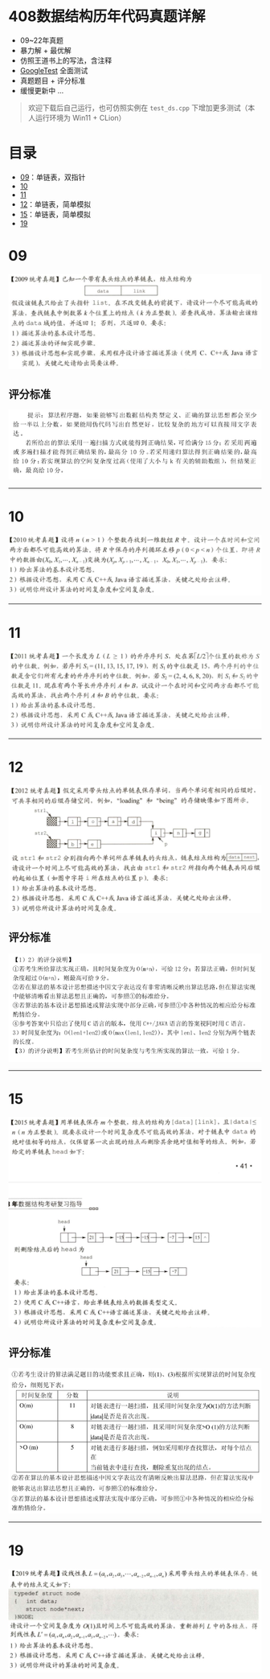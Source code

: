 # 408数据结构历年代码真题详解

- 09~22年真题
- 暴力解 + 最优解
- 仿照王道书上的写法，含注释
- [GoogleTest](https://github.com/google/googletest) 全面测试
- 真题题目 + 评分标准 
- 缓慢更新中 ...

> 欢迎下载后自己运行，也可仿照实例在 `test_ds.cpp` 下增加更多测试（本人运行环境为 Win11 + CLion）

# 目录

- [09](#09)：单链表，双指针
- [10](#010)
- [11](#11)
- [12](#12)：单链表，简单模拟
- [15](#15)：单链表，简单模拟
- [19](#19)

# 09

![09](images/09desc.png)

## 评分标准

![09](images/09.png)


---

# 10

![10](images/10desc.png)

---

# 11

![11](images/11desc.png)

---
# 12

![12](images/12desc.png)

## 评分标准

![12](images/12.png)

---
# 15

![15](images/15desc.png)

## 评分标准

![15](images/15.png)

---
# 19

![19](images/19desc.png)